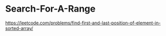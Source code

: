# Search-For-A-Range
https://leetcode.com/problems/find-first-and-last-position-of-element-in-sorted-array/
